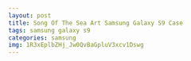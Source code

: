 ```yaml
---
layout: post
title: Song Of The Sea Art Samsung Galaxy S9 Case
tags: samsung galaxy s9
categories: samsung
img: 1R3xEplbZHj_Jw0QvBaGpluV3xcv1Dswg
---
```

